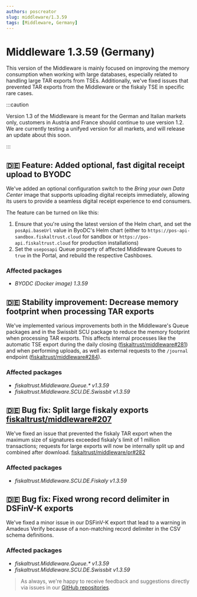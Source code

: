```yaml
---
authors: poscreator
slug: middleware/1.3.59
tags: [Middleware, Germany]
---
```


# Middleware 1.3.59 (Germany)
This version of the Middleware is mainly focused on improving the memory consumption when working with large databases, especially related to handling large TAR exports from TSEs. Additionally, we've fixed issues that prevented TAR exports from the Middleware or the fiskaly TSE in specific rare cases.

<!--truncate-->

:::caution

Version 1.3 of the Middleware is meant for the German and Italian markets only, customers in Austria and France should continue to use version 1.2. We are currently testing a unifyed version for all markets, and will release an update about this soon.

:::

## 🇩🇪 Feature: Added optional, fast digital receipt upload to BYODC
We've added an optional configuration switch to the _Bring your own Data Center_ image that supports uploading digital receipts immediately, allowing its users to provide a seamless digital receipt experience to end consumers. 

The feature can be turned on like this:
1. Ensure that you're using the latest version of the Helm chart, and set the `posApi.baseUrl` value in ByoDC's Helm chart (either to `https://pos-api-sandbox.fiskaltrust.cloud` for sandbox or `https://pos-api.fiskaltrust.cloud` for production installations)
2. Set the `useposapi` Queue property of affected Middleware Queues to `true` in the Portal, and rebuild the respective Cashboxes.

### Affected packages
- _BYODC (Docker image) 1.3.59_


## 🇩🇪 Stability improvement: Decrease memory footprint when processing TAR exports
We've implemented various improvements both in the Middleware's Queue packages and in the Swissbit SCU package to reduce the memory footprint when processing TAR exports. This affects internal processes like the automatic TSE export during the daily closing ([fiskaltrust/middleware#281](https://github.com/fiskaltrust/middleware/issues/281)) and when performing uploads, as well as external requests to the `/journal` endpoint ([fiskaltrust/middleware#284](https://github.com/fiskaltrust/middleware/pull/284/files)).

### Affected packages
- _fiskaltrust.Middleware.Queue.*  v1.3.59_
- _fiskaltrust.Middleware.SCU.DE.Swissbit v1.3.59_


## 🇩🇪 Bug fix: Split large fiskaly exports [fiskaltrust/middleware#207](https://github.com/fiskaltrust/middleware/issues/207)
We've fixed an issue that prevented the fiskaly TAR export when the maximum size of signatures exceeded fiskaly's limit of 1 million transactions; requests for large exports will now be internally split up and combined after download.
[fiskaltrust/middleware/pr#282](https://github.com/fiskaltrust/middleware/pull/282)

### Affected packages
- _fiskaltrust.Middleware.SCU.DE.Fiskaly v1.3.59_


## 🇩🇪 Bug fix: Fixed wrong record delimiter in DSFinV-K exports
We've fixed a minor issue in our DSFinV-K export that lead to a warning in Amadeus Verify because of a non-matching record delimiter in the CSV schema definitions.

### Affected packages
- _fiskaltrust.Middleware.Queue.*  v1.3.59_
- _fiskaltrust.Middleware.SCU.DE.Swissbit v1.3.59_



> As always, we're happy to receive feedback and suggestions directly via issues in our [GitHub repositories](https://github.com/fiskaltrust).
